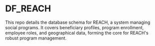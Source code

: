 # DF_REACH
This repo details the database schema for REACH, a system managing social programs. It covers beneficiary profiles, program enrollment, employee roles, and geographical data, forming the core for REACH's robust program management.
